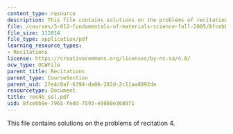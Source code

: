 ```yaml
---
content_type: resource
description: This file contains solutions on the problems of recitation 4.
file: /courses/3-012-fundamentals-of-materials-science-fall-2005/8fcebb9e7965fedd7593e9860e368971_rec4b_sol.pdf
file_size: 112814
file_type: application/pdf
learning_resource_types:
- Recitations
license: https://creativecommons.org/licenses/by-nc-sa/4.0/
ocw_type: OCWFile
parent_title: Recitations
parent_type: CourseSection
parent_uid: 2fe4c0af-6394-da86-282d-2c11aa8992de
resourcetype: Document
title: rec4b_sol.pdf
uid: 8fcebb9e-7965-fedd-7593-e9860e368971
---
```

This file contains solutions on the problems of recitation 4.